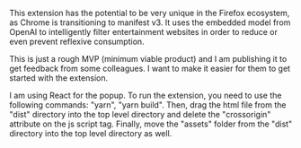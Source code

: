 This extension has the potential to be very unique in the Firefox ecosystem, as Chrome is transitioning to manifest v3. It uses the embedded model from OpenAI to intelligently filter entertainment websites in order to reduce or even prevent reflexive consumption.

This is just a rough MVP (minimum viable product) and I am publishing it to get feedback from some colleagues. I want to make it easier for them to get started with the extension.

I am using React for the popup. To run the extension, you need to use the following commands: "yarn", "yarn build". Then, drag the html file from the "dist" directory into the top level directory and delete the "crossorigin" attribute on the js script tag. Finally, move the "assets" folder from the "dist" directory into the top level directory as well.


